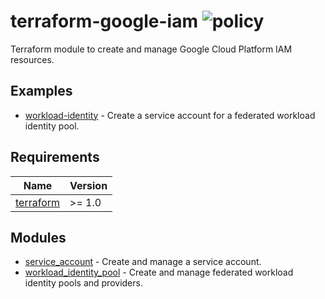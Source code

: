 # terraform-google-iam ![policy](https://github.com/kapetndev/terraform-google-iam/workflows/policy/badge.svg?event=push)

Terraform module to create and manage Google Cloud Platform IAM resources.

## Examples

- [workload-identity](examples/workload-identity) - Create a service account
  for a federated workload identity pool.

## Requirements

| Name | Version |
|------|---------|
| [terraform](https://www.terraform.io/) | >= 1.0 |

## Modules

- [service\_account](modules/service_account) - Create and manage a service
  account.
- [workload\_identity\_pool](modules/workload_identity_pool) - Create and
  manage federated workload identity pools and providers.
